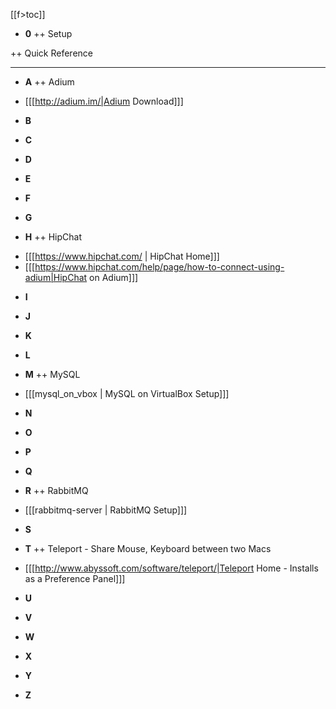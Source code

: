 [[f>toc]]

+ __**0**__
++ Setup

++ Quick Reference

----


+ __**A**__
++ Adium
* [[[http://adium.im/|Adium Download]]]

+ __**B**__


+ __**C**__


+ __**D**__


+ __**E**__


+ __**F**__


+ __**G**__


+ __**H**__
++ HipChat
* [[[https://www.hipchat.com/ | HipChat Home]]]
* [[[https://www.hipchat.com/help/page/how-to-connect-using-adium|HipChat on Adium]]]

+ __**I**__


+ __**J**__


+ __**K**__


+ __**L**__


+ __**M**__
++ MySQL
* [[[mysql_on_vbox | MySQL on VirtualBox Setup]]]

+ __**N**__


+ __**O**__


+ __**P**__


+ __**Q**__

 
+ __**R**__
++ RabbitMQ
* [[[rabbitmq-server | RabbitMQ Setup]]]


+ __**S**__


+ __**T**__
++ Teleport - Share Mouse, Keyboard between two Macs
* [[[http://www.abyssoft.com/software/teleport/|Teleport Home - Installs as a Preference Panel]]]

+ __**U**__


+ __**V**__


+ __**W**__


+ __**X**__


+ __**Y**__


+ __**Z**__